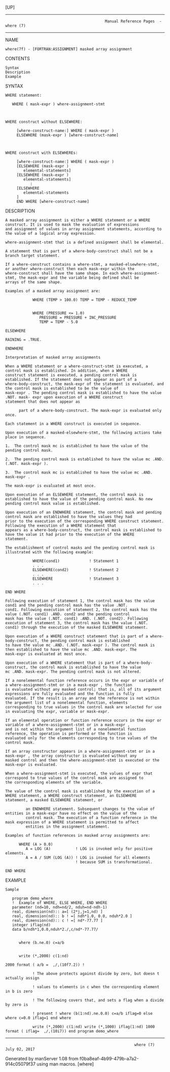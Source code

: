 [UP]

-----------------------------------------------------------------------------------------------------------------------------------
                                                Manual Reference Pages  - where (7)
-----------------------------------------------------------------------------------------------------------------------------------
                                                                 
NAME

    where(7f) - [FORTRAN:ASSIGNMENT] masked array assignment

CONTENTS

    Syntax
    Description
    Example

SYNTAX

    WHERE statement:

       WHERE ( mask-expr ) where-assignment-stmt



    WHERE construct without ELSEWHERE:

         [where-construct-name:] WHERE ( mask-expr )
         ELSEWHERE (mask-expr ) [where-construct-name]



    WHERE construct with ELSEWHEREs:

         [where-construct-name:] WHERE ( mask-expr )
         [ELSEWHERE (mask-expr )
            elemental-statements]
         [ELSEWHERE (mask-expr )
            elemental-statements]
               :
         [ELSEWHERE
            elemental-statements
         ]
         END WHERE [where-construct-name]



DESCRIPTION

    A masked array assignment is either a WHERE statement or a WHERE construct. It is used to mask the evaluation of expressions
    and assignment of values in array assignment statements, according to the value of a logical array expression.

    where-assignment-stmt that is a defined assignment shall be elemental.

    A statement that is part of a where-body-construct shall not be a branch target statement.

    If a where-construct contains a where-stmt, a masked-elsewhere-stmt, or another where-construct then each mask-expr within the
    where-construct shall have the same shape. In each where-assignment-stmt, the mask-expr and the variable being defined shall be
    arrays of the same shape.

    Examples of a masked array assignment are:

                WHERE (TEMP > 100.0) TEMP = TEMP - REDUCE_TEMP


                WHERE (PRESSURE <= 1.0)
                   PRESSURE = PRESSURE + INC_PRESSURE
                   TEMP = TEMP - 5.0

    ELSEWHERE

    RAINING = .TRUE.

    ENDWHERE

    Interpretation of masked array assignments

    When a WHERE statement or a where-construct-stmt is executed, a control mask is established. In addition, when a WHERE
    construct statement is executed, a pending control mask is established. If the statement does not appear as part of a
    where-body-construct, the mask-expr of the statement is evaluated, and the control mask is established to be the value of
    mask-expr . The pending control mask is established to have the value .NOT. mask- expr upon execution of a WHERE construct
    statement that does not appear as

          part of a where-body-construct. The mask-expr is evaluated only once.

    Each statement in a WHERE construct is executed in sequence.

    Upon execution of a masked-elsewhere-stmt, the following actions take place in sequence.

    1.  The control mask mc is established to have the value of the pending control mask.

    2.  The pending control mask is established to have the value mc .AND. (.NOT. mask-expr ).

    3.  The control mask mc is established to have the value mc .AND. mask-expr .

    The mask-expr is evaluated at most once.

    Upon execution of an ELSEWHERE statement, the control mask is established to have the value of the pending control mask. No new
    pending control mask value is established.

    Upon execution of an ENDWHERE statement, the control mask and pending control mask are established to have the values they had
    prior to the execution of the corresponding WHERE construct statement. Following the execution of a WHERE statement that
    appears as a where-body-construct, the control mask is established to have the value it had prior to the execution of the WHERE
    statement.

    The establishment of control masks and the pending control mask is illustrated with the following example:

                WHERE(cond1)             ! Statement 1
                . . .
                ELSEWHERE(cond2)         ! Statement 2
                . . .
                ELSEWHERE                ! Statement 3
                . . .

    END WHERE

    Following execution of statement 1, the control mask has the value cond1 and the pending control mask has the value .NOT.
    cond1. Following execution of statement 2, the control mask has the value (.NOT. cond1) .AND. cond2 and the pending control
    mask has the value (.NOT. cond1) .AND. (.NOT. cond2). Following execution of statement 3, the control mask has the value (.NOT.
    cond1) through the execution of the masked ELSEWHERE statement.

    Upon execution of a WHERE construct statement that is part of a where-body-construct, the pending control mask is established
    to have the value mc .AND. (.NOT. mask-expr ). The control mask is then established to have the value mc .AND. mask-expr. The
    mask-expr is evaluated at most once.

    Upon execution of a WHERE statement that is part of a where-body-construct, the control mask is established to have the value
    mc .AND. mask-expr. The pending control mask is not altered.

    If a nonelemental function reference occurs in the expr or variable of a where-assignment-stmt or in a mask-expr , the function
    is evaluated without any masked control; that is, all of its argument expressions are fully evaluated and the function is fully
    evaluated. If the result is an array and the reference is not within the argument list of a nonelemental function, elements
    corresponding to true values in the control mask are selected for use in evaluating the expr, variable or mask-expr.

    If an elemental operation or function reference occurs in the expr or variable of a where-assignment-stmt or in a mask-expr ,
    and is not within the argument list of a nonelemental function reference, the operation is performed or the function is
    evaluated only for the elements corresponding to true values of the control mask.

    If an array constructor appears in a where-assignment-stmt or in a mask-expr , the array constructor is evaluated without any
    masked control and then the where-assignment-stmt is executed or the mask-expr is evaluated.

    When a where-assignment-stmt is executed, the values of expr that correspond to true values of the control mask are assigned to
    the corresponding elements of the variable.

    The value of the control mask is established by the execution of a WHERE statement, a WHERE construct statement, an ELSEWHERE
    statement, a masked ELSEWHERE statement, or

             an ENDWHERE statement. Subsequent changes to the value of entities in a mask-expr have no effect on the value of the
             control mask. The execution of a function reference in the mask expression of a WHERE statement is permitted to affect
             entities in the assignment statement.

    Examples of function references in masked array assignments are:

          WHERE (A > 0.0)
             A = LOG (A)           ! LOG is invoked only for positive elements.
             A = A / SUM (LOG (A)) ! LOG is invoked for all elements
                                   ! because SUM is transformational.

    END WHERE

EXAMPLE

    Sample

       program demo_where
       !  Example of WHERE, ELSE WHERE, END WHERE
       parameter (nd=10, ndh=nd/2, nduh=nd-ndh-1)
       real, dimension(nd):: a=[ (2*j,j=1,nd) ]
       real, dimension(nd):: b ! =[ ndh*1.0, 0.0, nduh*2.0 ]
       real, dimension(nd):: c ! =[ nd*-77.77 ]
       integer iflag(nd)
       data b/ndh*1,0.0,nduh*2./,c/nd*-77.77/


          where (b.ne.0) c=a/b


          write (*,2000) c(1:nd)

    2000 format ( a/b =  ,/,(10f7.2)) !

                ! The above protects against divide by zero, but doesn t actually assign

                ! values to elements in c when the corresponding element in b is zero

                ! The following covers that, and sets a flag when a divide by zero is

                ! present ! where (b(1:nd).ne.0.0) c=a/b iflag=0 else where c=0.0 iflag=1 end where

                write (*,2000) c(1:nd) write (*,1000) iflag(1:nd) 1000 format ( iflag=  ,/,(10i7)) end program demo_where

-----------------------------------------------------------------------------------------------------------------------------------

                                                             where (7)                                                July 02, 2017

Generated by manServer 1.08 from f0ba8eaf-4b99-479b-a7a2-914c05079f37 using man macros.
                                                              [where]
